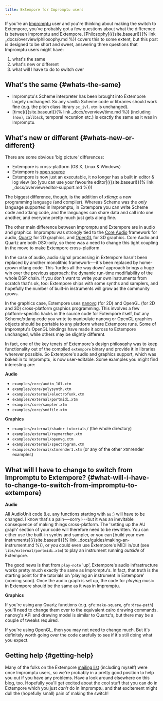 ```yaml
---
title: Extempore for Impromptu users
---
```


If you're an [Impromptu](http://impromptu.moso.com.au/) user and you're thinking
about making the switch to Extempore, you've probably got a few questions about
what the difference is between Impromptu and Extempore.
[Philosophy]({{site.baseurl}}{% link _docs/overview/philosophy.md %}) covers
this to some extent, but this post is designed to be short and sweet, answering
three questions that Impromptu users might have:

1.  what's the same
2.  what's new or different
3.  what will I have to do to switch over

## What's the same {#whats-the-same}

-   Impromptu's Scheme interpreter has been brought into Extempore
    largely unchanged. So any vanilla Scheme code or libraries should
    work fine (e.g. the pitch class library `pc_ivl.xtm` is unchanged).
-   [time]({{site.baseurl}}{% link _docs/overview/time.md %}) (including
    `(now)`, `callback`, temporal recursion etc.) is exactly the same as it was
    in Impromptu.

## What's new or different {#whats-new-or-different}

There are some obvious 'big picture' differences:

-   Extempore is cross-platform (OS X, Linux & Windows)
-   Extempore is [open source](https://github.com/digego/extempore)
-   Extempore is now just an executable, it no longer has a built in editor &
    log view (so [you can use your favourite editor]({{site.baseurl}}{% link
    _docs/overview/editor-support.md %}))

The biggest difference, though, is the addition of *xtlang*: a new programming
language (and compiler). Whereas Scheme was the *only* language supported in
Impromptu, in Extempore you can write Scheme code and xtlang code, and the
languages can share data and call into one another, and everyone pretty much
just gets along fine.

The other main difference between Impromptu and Extempore are in audio and
graphics. Impromptu was strongly tied to the [Core
Audio](https://developer.apple.com/library/mac/#documentation/MusicAudio/Conceptual/CoreAudioOverview/Introduction/Introduction.html)
framework for audio,
[Quartz](https://developer.apple.com/library/mac/#documentation/GraphicsImaging/Conceptual/drawingwithquartz2d/Introduction/Introduction.html)
for 2D graphics, and [OpenGL](http://www.opengl.org) for 3D graphics. Core Audio
and Quartz are both OSX-only, so there was a need to change this tight coupling
in the move to make Extempore cross-platform.

In the case of audio, audio signal processing in Extempore hasn't been replaced
by another monolithic framework---it's been replaced by home-grown xtlang code.
This 'turtles all the way down' approach brings a huge win over the previous
approach: the dynamic run-time modifiability of the whole DSP chain. If you
don't want to write your own instruments from scratch that's ok, too: Extempore
ships with some synths and samplers, and hopefully the number of built-in
instruments will grow as the community grows.

In the graphics case, Extempore uses
[nanovg](https://github.com/memononen/nanovg) (for 2D) and OpenGL (for 2D and
3D) cross-platform graphics programming. This involves a few platform-specific
hacks in the source code for Extempore itself, but any Scheme/xtlang code you
write to manipulate nanovg or OpenGL graphics objects should be portable to any
platform where Extempore runs. Some of Impromptu's OpenGL bindings have made it
across to Extempore unchanged, while others may be slightly different.

In fact, one of the key tenets of Extempore's design philosophy was to keep
functionality out of the compiled `extempore` binary and provide it in libraries
wherever possible. So Extempore's audio and graphics support, which was baked in
to Impromptu, is now user-editable. Some examples you might find interesting
are:

**Audio**

-   `examples/core/audio_101.xtm`
-   `examples/core/polysynth.xtm`
-   `examples/external/electrofunk.xtm`
-   `examples/external/portmidi.xtm`
-   `examples/core/sampler.xtm`
-   `examples/core/sndfile.xtm`

**Graphics**

-   `examples/external/shader-tutorials/` (the whole directory)
-   `examples/external/raymarcher.xtm`
-   `examples/external/openvg.xtm`
-   `examples/external/spectrogram.xtm`
-   `examples/external/xtmrender1.xtm` (or any of the other xtmrender
    examples)

## What will I have to change to switch from Impromptu to Extempore? {#what-will-i-have-to-change-to-switch-from-impromptu-to-extempore}

**Audio**

All AudioUnit code (i.e. any functions starting with `au:`) will have to be
changed. I know that's a pain---sorry!---but it was an inevitable consequence of
making things cross-platform. The 'setting up the AU graph' section of your code
will therefore need to be rewritten. You can either use the built-in synths and
sampler, or you can [build your own instruments]({{site.baseurl}}{% link
_docs/guides/making-an-instrument.md %}), or you could even use Extempore's MIDI
in/out (see `libs/external/portmidi.xtm`) to play an instrument running
*outside* of Extempore.

The good news is that from `play-note` 'up', Extempore's audio infrastructure
works pretty much exactly the same as Impromptu's. In fact, that truth is the
starting point for the tutorials on 'playing an instrument in Extempore' (coming
soon). Once the audio graph is set up, the code for *playing* music in Extempore
should be the same as it was in Impromptu.

**Graphics**

If you're using any Quartz functions (e.g. `gfx:make-square`, `gfx:draw-path`)
you'll need to change them over to the equivalent cairo drawing commands.
nanovg's API and drawing model is similar to Quartz's, but there may be a couple
of tweaks required.

If you're using OpenGL, then you may not need to change much. But it's
definitely worth going over the code carefully to see if it's still doing what
you expect.

## Getting help {#getting-help}

Many of the folks on the Extempore [mailing
list](https://groups.google.com/extemporelang) (including myself) were once
Impromptu users, so we're probably in a pretty good position to help you out if
you have any problems. Have a look around elsewhere on this blog, too. Hopefully
you'll get excited about the cool stuff that you can do in Extempore which you
just *can't* do in Impromptu, and that excitement might dull the (hopefully
small) pain of making the switch!
